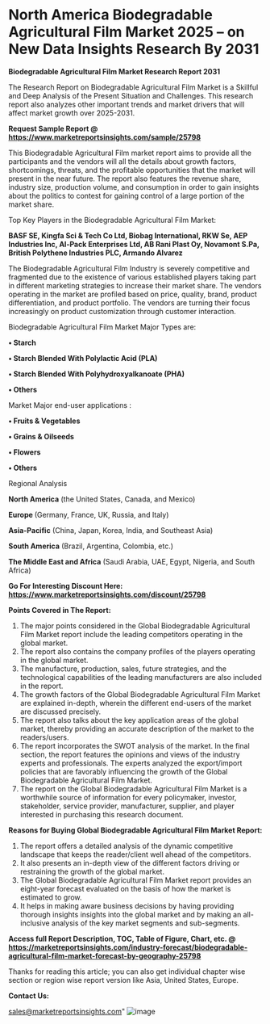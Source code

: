 # North America Biodegradable Agricultural Film Market 2025 – on New Data Insights Research By 2031

<strong>Biodegradable Agricultural Film Market Research Report 2031</strong>

The Research Report on Biodegradable Agricultural Film Market is a Skillful and Deep Analysis of the Present Situation and Challenges. This research report also analyzes other important trends and market drivers that will affect market growth over 2025-2031.

<strong>Request Sample Report @ <a href=https://www.marketreportsinsights.com/sample/25798>https://www.marketreportsinsights.com/sample/25798</a></strong>

This Biodegradable Agricultural Film market report aims to provide all the participants and the vendors will all the details about growth factors, shortcomings, threats, and the profitable opportunities that the market will present in the near future. The report also features the revenue share, industry size, production volume, and consumption in order to gain insights about the politics to contest for gaining control of a large portion of the market share.

Top Key Players in the Biodegradable Agricultural Film Market:

<strong>BASF SE, Kingfa Sci & Tech Co Ltd, Biobag International, RKW Se, AEP Industries Inc, Al-Pack Enterprises Ltd, AB Rani Plast Oy, Novamont S.Pa, British Polythene Industries PLC, Armando Alvarez</strong>

The Biodegradable Agricultural Film Industry is severely competitive and fragmented due to the existence of various established players taking part in different marketing strategies to increase their market share. The vendors operating in the market are profiled based on price, quality, brand, product differentiation, and product portfolio. The vendors are turning their focus increasingly on product customization through customer interaction.

Biodegradable Agricultural Film Market Major Types are:

<strong>• Starch

• Starch Blended With Polylactic Acid (PLA)

• Starch Blended With Polyhydroxyalkanoate (PHA)

• Others</strong>

Market Major end-user applications :

<strong>• Fruits & Vegetables

• Grains & Oilseeds

• Flowers

• Others</strong>

Regional Analysis

</u><strong><b>North America</b></strong> (the United States, Canada, and Mexico)

<strong><b>Europe </b></strong>(Germany, France, UK, Russia, and Italy)

<strong><b>Asia-Pacific</b></strong> (China, Japan, Korea, India, and Southeast Asia)

<strong><b>South America</b></strong> (Brazil, Argentina, Colombia, etc.)

<strong><b>The Middle East and Africa</b></strong> (Saudi Arabia, UAE, Egypt, Nigeria, and South Africa)

<strong>Go For Interesting Discount Here: <a href=https://www.marketreportsinsights.com/discount/25798>https://www.marketreportsinsights.com/discount/25798</a></strong>

<strong>Points Covered in The Report:</strong>
<ol>
  <li>The major points considered in the Global Biodegradable Agricultural Film Market report include the leading competitors operating in the global market.</li>
  <li>The report also contains the company profiles of the players operating in the global market.</li>
  <li>The manufacture, production, sales, future strategies, and the technological capabilities of the leading manufacturers are also included in the report.</li>
  <li>The growth factors of the Global Biodegradable Agricultural Film Market are explained in-depth, wherein the different end-users of the market are discussed precisely.</li>
  <li>The report also talks about the key application areas of the global market, thereby providing an accurate description of the market to the readers/users.</li>
  <li>The report incorporates the SWOT analysis of the market. In the final section, the report features the opinions and views of the industry experts and professionals. The experts analyzed the export/import policies that are favorably influencing the growth of the Global Biodegradable Agricultural Film Market.</li>
  <li>The report on the Global Biodegradable Agricultural Film Market is a worthwhile source of information for every policymaker, investor, stakeholder, service provider, manufacturer, supplier, and player interested in purchasing this research document.</li>
</ol>
<strong>Reasons for Buying Global Biodegradable Agricultural Film Market Report:</strong>

<ol>
  <li>The report offers a detailed analysis of the dynamic competitive landscape that keeps the reader/client well ahead of the competitors.</li>
  <li>It also presents an in-depth view of the different factors driving or restraining the growth of the global market.</li>
  <li>The Global Biodegradable Agricultural Film Market report provides an eight-year forecast evaluated on the basis of how the market is estimated to grow.</li>
  <li>It helps in making aware business decisions by having providing thorough insights insights into the global market and by making an all-inclusive analysis of the key market segments and sub-segments.</li>
</ol>
<strong>Access full Report Description, TOC, Table of Figure, Chart, etc. @ <a href=https://marketreportsinsights.com/industry-forecast/biodegradable-agricultural-film-market-forecast-by-geography-25798>https://marketreportsinsights.com/industry-forecast/biodegradable-agricultural-film-market-forecast-by-geography-25798</a></strong>


Thanks for reading this article; you can also get individual chapter wise section or region wise report version like Asia, United States, Europe.

<strong>Contact Us:</strong>

sales@marketreportsinsights.com"
![image](https://github.com/user-attachments/assets/29a24595-2ade-4056-92b0-3090a7ca4fc6)
